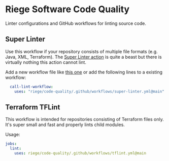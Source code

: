 # Riege Software Code Quality

Linter configurations and GitHub workflows for linting source code.

## Super Linter

Use this workflow if your repository consists of multiple file formats (e.g. Java, XML, Terraform). The [Super Linter action](https://github.com/github/super-linter) is quite a beast but there is virtually nothing this action cannot lint.

Add a new workflow file like [this one](.github/workflows/lint.yml) or add the following lines to a existing workflow:

```yaml
  call-lint-workflow:
    uses: "riege/code-quality/.github/workflows/super-linter.yml@main"
```

## Terraform TFLint

This workflow is intended for repositories consisting of Terraform files only. It's super small and fast and properly lints child modules.

Usage:

```yaml
jobs:
  lint:
    uses: riege/code-quality/.github/workflows/tflint.yml@main
```
